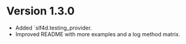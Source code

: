# Version 1.3.0
- Added `slf4d.testing_provider.
- Improved README with more examples and a log method matrix.
